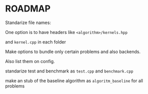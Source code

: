 # ROADMAP

Standarize file names:

One option is to have headers like `<algorithm>/kernels.hpp`

and `kernel.cpp` in each folder

Make options to bundle only certain problems and also backends.

Also list them on config.

standarize test and benchmark as `test.cpp` and `benchmark.cpp`

make an stub of the baseline algorithm as `algoritm_baseline` for all problems